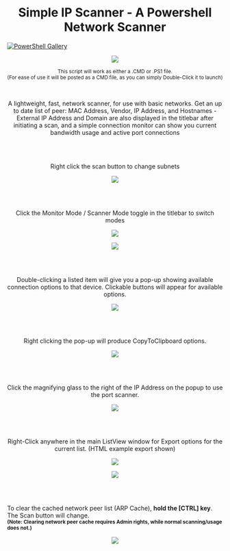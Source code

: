 <h1 align="center">Simple IP Scanner - A Powershell Network Scanner</h1>

[![PowerShell Gallery](https://img.shields.io/powershellgallery/v/IPScanner.svg)](https://www.powershellgallery.com/packages/IPScanner)

<p align="center"><img src="https://github.com/illsk1lls/IPScanner/blob/main/.readme/IPScanner.png?raw=true"></p>
<p align="center"><sup>This script will work as either a .CMD or .PS1 file.<br>
(For ease of use it will be posted as a CMD file, as you can simply Double-Click it to launch)</sup></p><br>

<p align="center">A lightweight, fast, network scanner, for use with basic networks.  Get an up to date list of peer: MAC Address, Vendor, IP Address, and Hostnames - 
External IP Address and Domain are also displayed in the titlebar after initiating a scan, and a
simple connection monitor can show you current bandwidth usage and active port connections</p><br><br>

<p align="center">Right click the scan button to change subnets</p>
<p align="center"><img src="https://github.com/illsk1lls/IPScanner/blob/main/.readme/ScanContextSubnet.png?raw=true"></p><br><br>

<p align="center">Click the Monitor Mode / Scanner Mode toggle in the titlebar to switch modes</p>
<p align="center"><img src="https://github.com/illsk1lls/IPScanner/blob/main/.readme/ToggleModes.png?raw=true"></p>
<p align="center"><img src="https://github.com/illsk1lls/IPScanner/blob/main/.readme/MonitorMode.png?raw=true"></p><br><br>

<p align="center">Double-clicking a listed item will give you a pop-up showing available connection options to that device.  Clickable buttons will appear for available options.</p>
<p align="center"><img src="https://github.com/illsk1lls/IPScanner/blob/main/.readme/DoubleClickPopup.png?raw=true"></p><br><br>

<p align="center">Right clicking the pop-up will produce CopyToClipboard options.</p>
<p align="center"><img src="https://github.com/illsk1lls/IPScanner/blob/main/.readme/CopyItemToClip.png?raw=true"></p><br><br>

<p align="center">Click the magnifying glass to the right of the IP Address on the popup to use the port scanner.</p>
<p align="center"><img src="https://github.com/illsk1lls/IPScanner/blob/main/.readme/PortScan.png?raw=true"></p><br><br>

<p align="center">Right-Click anywhere in the main ListView window for Export options for the current list. (HTML example export shown)</p>
<p align="center"><img src="https://github.com/illsk1lls/IPScanner/blob/main/.readme/ContextMenuExport.png?raw=true"></p>
<p align="center"><img src="https://github.com/illsk1lls/IPScanner/blob/main/.readme/HTMLexample-export.png?raw=true"></p><br><br>

To clear the cached network peer list (ARP Cache), **hold the \[CTRL\] key**. The Scan button will change.<br>
<sup>**(Note: Clearing network peer cache requires Admin rights, while normal scanning/usage does not.)**</sup><br>
<p align="center"><img src="https://github.com/illsk1lls/IPScanner/blob/main/.readme/ClearARP.png?raw=true"></p>
